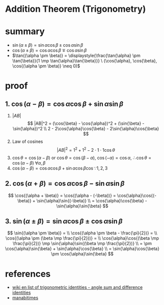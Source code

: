 # Addition Theorem (Trigonometry)


# summary
- $\sin{(\alpha \pm \beta)} = \sin{\alpha}\cos{\beta} \pm \cos{\alpha}\sin{\beta}$
- $\cos{(\alpha \pm \beta)} = \cos{\alpha}\cos{\beta} \mp \cos{\alpha}\sin{\beta}$
- $\tan{(\alpha \pm \beta)} = \displaystyle{\frac{\tan{\alpha} \pm \tan{\beta}}{1 \mp \tan{\alpha}\tan{\beta}}} \ (\cos{\alpha}, \cos{\beta}, \cos{(\alpha \pm \beta)} \neq 0)$ 



# proof
## 1. $\cos{(\alpha - \beta)} = \cos{\alpha}\cos{\beta} + \sin{\alpha}\sin{\beta}$
1. $|AB|$
$$
|AB|^2 =
(\cos{\beta} - \cos{\alpha})^2 + (\sin{\beta} - \sin{\alpha})^2 \\
2 - 2\cos{\alpha}\cos{\beta} - 2\sin{\alpha}\cos{\beta}
$$
2. Law of cosines
$$
|AB|^2 = 1^2 + 1^2 - 2 \cdot 1 \cdot 1 \cos{\theta}
$$
3. $\cos{\theta} = \cos{(\alpha - \beta)}$ or $\cos{\theta} = \cos{(\beta - \alpha)}$, $\cos{(-\alpha)} = \cos{\alpha}$, $\therefore \cos{\theta} = \cos{(\alpha - \beta)} \ \forall{\alpha, \beta}$
4. $\cos{(\alpha - \beta)} = \cos{\alpha}\cos{\beta} + \sin{\alpha}\cos{\beta}\cos \because{1, 2, 3}$

## 2. $\cos{(\alpha + \beta)} = \cos{\alpha}\cos{\beta} - \sin{\alpha}\sin{\beta}$
$$
\cos{(\alpha + \beta)} = \cos{(\alpha - (-\beta))} =
\cos{\alpha}\cos{(-\beta)} + \sin{\alpha}\sin{(-\beta)} \\
= \cos{\alpha}\cos{\beta} - \sin{\alpha}\sin{\beta}
$$


## 3. $\sin{(\alpha \pm \beta)} = \sin{\alpha}\cos{\beta} \pm \cos{\alpha}\sin{\beta}$
$$
\sin{(\alpha \pm \beta)} = \\
\cos{(\alpha \pm \beta - \frac{\pi}{2})} = \\
\cos{(\alpha \pm (\beta \mp \frac{\pi}{2}))} = \\
\cos{\alpha}\cos{(\beta \mp \frac{\pi}{2})} \mp \sin{\alpha}\sin{(\beta \mp \frac{\pi}{2})} \\
= \pm \cos{\alpha}\sin{\beta} + \sin{\alpha}\cos{\beta} \\
= \sin{\alpha}\cos{\beta} \pm \cos{\alpha}\sin{\beta}
$$




# references
- [wiki en list of trigonometric identities - angle sum and difference identities](https://en.wikipedia.org/wiki/List_of_trigonometric_identities#Angle_sum_and_difference_identities)
- [manabitimes](https://manabitimes.jp/math/1021)
